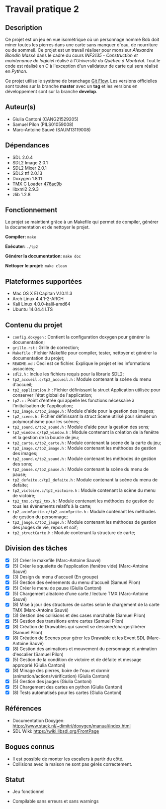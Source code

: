 # Travail pratique 2

## Description

Ce projet est un jeu en vue isométrique où un personnage nommé Bob doit miner toutes les pierres dans une carte sans manquer d'eau, de nourriture ou de sommeil. Ce projet est un travail réaliser pour monsieur *Alexandre Blondin Massé* dans le cadre du cours *INF3135 - Construction et maintenance de logiciel*  réalisé à l'*Université du Québec à Montréal*.
Tout le code est réalisé en *C* à l'exception d'un validateur de carte qui sera réalisé en *Python*.

Ce projet utilise le système de branchage [Git Flow](http://nvie.com/posts/a-successful-git-branching-model/). Les versions officielles sont toutes sur la branche **master** avec un **tag** et les versions en développement sont sur la branche **develop**.

## Auteur(s)

- Giulia Cantoni (CANG21529205)
- Samuel Pilon (PILS01059008)
- Marc-Antoine Sauvé (SAUM13119008)

## Dépendances

- SDL 2.0.4
- SDL2 Image 2.0.1
- SDL2 Mixer 2.0.1
- SDL2 ttf 2.0.13
- Doxygen 1.8.11
- TMX C Loader [476ac9b](https://github.com/baylej/tmx/commit/476ac9b6f84278af89dadb2ccc4131caaa855ffd)
- libxml2 2.9.3
- zlib 1.2.8

## Fonctionnement

Le projet se maintient grâce à un Makefile qui permet de compiler, générer la documentation et de nettoyer le projet.

**Compiler:**
```make```

**Exécuter:**
```./tp2```

**Générer la documentation:**
```make doc```

**Nettoyer le projet:**
```make clean```

## Plateformes supportées

- Mac OS X El Capitan V.10.11.3
- Arch Linux 4.4.1-2-ARCH
- Kali Linux 4.0.0-kalil-amd64
- Ubuntu 14.04.4 LTS

## Contenu du projet

- `config.doxygen` : Contient la configuration doxygen pour générer la documentation;
- `grille.rst` : Grille de correction;
- `Makefile` : Fichier Makefile pour compiler, tester, nettoyer et générer la documentation du projet;
- `README.md` : Ceci est ce fichier. Explique le projet et les informations associées;
- `sdl2.h` : Inclue les fichiers requis pour la librarie SDL2;
- `tp2_accueil.c/tp2_accueil.h` : Module contenant la scène du menu d'accueil;
- `tp2_application.h` : Fichier définissant la struct Application utilisée pour conserver l'état global de l'application;
- `tp2.c` : Point d'entrée qui appelle les fonctions nécessaire à l'initialisation de l'application;
- `tp2_image.c/tp2_image.h` : Module d'aide pour la gestion des images;
- `tp2_scene.h` : Fichier définissant la struct Scene utilisé pour simuler un polymorphisme pour les scènes;
- `tp2_sound.c/tp2_sound.h` : Module d'aide pour la gestion des sons;
- `tp2_window.c/tp2_window.h` : Module contenant la création de la fenêtre et la gestion de la boucle de jeu;
- `tp2_carte.c/tp2_carte.h` : Module contenant la scene de la carte du jeu;
- `tp2_image.c/tp2_image.h` : Module contenant les méthodes de gestion des images;
- `tp2_sound.c/tp2_sound.h` : Module contenant les méthodes de gestion des sons;
- `tp2_pause.c/tp2_pause.h` : Module contenant la scène du menu de pause;
- `tp2_defaite.c/tp2_defaite.h` : Module contenant la scène du menu de defaite;
- `tp2_victoire.c/tp2_victoire.h` : Module contenant la scène du menu de victoire;
- `tp2_tmx.c/tp2_tmx.h` : Module contenant les méthodes de gestion de tous les événements relatifs à la carte;
- `tp2_animSprite.c/tp2_animSprite.h` : Module contenant les méthodes de gestion du personnage;
- `tp2_jauge.c/tp2_jauge.h` : Module contenant les méthodes de gestion des jauges de vie, repos et soif;
- `tp2_structCarte.h` : Module contenant la structure de carte;


## Division des tâches

- [X] (2) Créer le makefile (Marc-Antoine Sauvé)
- [X] (5) Créer le squelette de l'application (fenêtre vide) (Marc-Antoine Sauvé)
- [X] (3) Design du menu d'accueil (En groupe)
- [X] (5) Gestion des événements du menu d'accueil (Samuel Pilon)
- [X] (5) Créer le menu de pause (Giulia Cantoni)
- [X] (5) Chargement aléatoire d'une carte / lecture TMX (Marc-Antoine Sauvé)
- [X] (8) Mise à jour des structures de cartes selon le chargement de la carte TMX (Marc-Antoine Sauvé)
- [X] (3) Gestion des collisions et des cases marchable (Samuel Pilon)
- [X] (5) Gestion des transitions entre cartes (Samuel Pilon)
- [X] (8) Création de Drawables qui savent se dessiner/charger/libérer (Samuel Pilon)
- [X] (8) Création de Scenes pour gérer les Drawable et les Event SDL (Marc-Antoine Sauvé)
- [X] (8) Gestion des animations et mouvement du personnage et animation d'escalier (Samuel Pilon)
- [X] (5) Gestion de la condition de victoire et de défaite et message approprié (Giulia Cantoni)
- [X] (8) Minage des pierres, boire de l'eau et dormir (animation/actions/vérification) (Giulia Cantoni)
- [X] (5) Gestion des jauges (Giulia Cantoni)
- [X] (5) Chargement des cartes en python (Giulia Cantoni)
- [X] (8) Tests automatisés pour les cartes (Giulia Cantoni)

## Références

- Documentation Doxygen: https://www.stack.nl/~dimitri/doxygen/manual/index.html
- SDL Wiki: https://wiki.libsdl.org/FrontPage

## Bogues connus

- Il est possible de monter les escaliers à partir du côté.
- Collisions avec la maison ne sont pas gérés correctement.

## Statut

- Jeu fonctionnel

- Compilable sans erreurs et sans warnings
